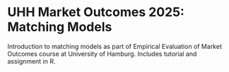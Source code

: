 # UHH Market Outcomes 2025: Matching Models

Introduction to matching models as part of Empirical Evaluation of Market Outcomes course at University of Hamburg. Includes tutorial and assignment in R.